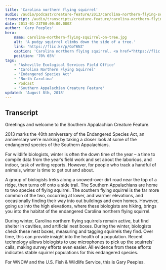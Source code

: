 ```yaml
---
title: 'Carolina northern flying squirrel'
audio: /audio/podcast/creature-feature/2013/carolina-northern-flying-squirrel.mp3
transcript: /audio/transcripts/creature-feature/carolina-northern-flying-squirrel-2013.pdf
date: 2013-01-23T00:00:00.000Z
author: 'Gary Peeples'
hero:
    name: carolina-northern-flying-squirrel-on-tree.jpg
    alt: 'A pudgy squirrel climbs down the side of a tree.'
    link: 'https://flic.kr/p/GoT6NZ'
    caption: 'Carolina northern flying squirrel. <a href="https://flic.kr/p/GoT6NZ">Photo</a> by NCWRC.'
    position: '70% 65%'
tags:
    - 'Asheville Ecological Services Field Office'
    - 'Carolina Northern Flying Squirrel'
    - 'Endangered Species Act'
    - 'North Carolina'
    - Podcast
    - 'Southern Appalachian Creature Feature'
updated: 'August 8th, 2018'
---
```


## Transcript

Greetings and welcome to the Southern Appalachian Creature Feature.

2013 marks the 40th anniversary of the Endangered Species Act, an anniversary we’re marking by taking a closer look at some of the endangered species of the Southern Appalachians.

For wildlife biologists, winter is often the down time of the year – a time to compile data from the year’s field work and set about the laborious, and indoor, task of writing reports.  However, for people who track a handful of animals, winter is time to get out and about.

A group of biologists treks along a snowed-over dirt road near the top of a ridge, then turns off onto a side trail. The Southern Appalachians are home to two species of flying squirrel. The southern flying squirrel is the far more common of the two, occurring at lower, and warmer elevations, and occasionally finding their way into out buildings and even homes. However, going up into the high elevations, where these biologists are hiking, brings you into the habitat of the endangered Carolina northern flying squirrel.

During winter, Carolina northern flying squirrels remain active, but find shelter in cavities, and artificial nest boxes. During the winter, biologists check these nest boxes, measuring and tagging squirrels they find. Over time, this can provide insight into the health of a population. Recent technology allows biologists to use microphones to pick up the squirrels’ calls, making survey efforts even easier. All evidence from these efforts indicates stable squirrel populations for this endangered species.

For WNCW and the U.S. Fish & Wildlife Service, this is Gary Peeples.